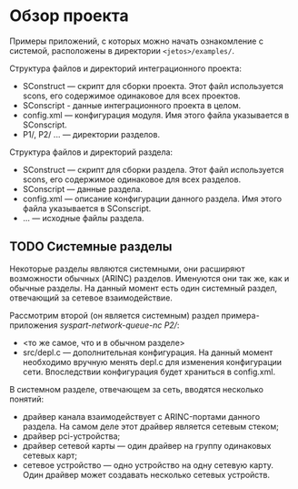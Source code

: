 # Обзор проекта

Примеры приложений, с которых можно начать ознакомление с системой, расположены в директории `<jetos>/examples/`.

Структура файлов и директорий интеграционного проекта:

 - SConstruct — скрипт для сборки проекта. Этот файл используется scons, его содержимое одинаковое для всех проектов.
 - SConscript - данные интеграционного проекта в целом.
 - config.xml — конфигурация модуля. Имя этого файла указывается в SConscript.
 - P1/, P2/ ... — директории разделов.

Структура файлов и директорий раздела:

 - SConstruct — скрипт для сборки раздела. Этот файл используется scons, его содержимое одинаковое для всех разделов.
 - SConscript — данные раздела.
 - config.xml — описание конфигурации данного раздела. Имя этого файла указывается в SConscript.
 - ... — исходныe файлы раздела.

## TODO Системные разделы
Некоторые разделы являются системными, они расширяют возможности обычных (ARINC) разделов. Именуются они так же, как и обычные разделы.
На данный момент есть один системный раздел, отвечающий за сетевое взаимодействие.

Рассмотрим второй (он является системным) раздел примера-приложения *syspart-network-queue-nc* *P2/*:

 - <то же самое, что и в обычном разделе>
 - src/depl.c — дополнительная конфигурация. На данный момент необходимо вручную менять depl.c для изменения конфигурации сети. Впоследствии конфигурация будет храниться в config.xml.

В системном разделе, отвечающем за сеть, вводятся несколько понятий:

 - драйвер канала взаимодействует с ARINC-портами данного раздела. На самом деле этот драйвер является сетевым стеком;
 - драйвер pci-устройства;
 - драйвер сетевой карты — один драйвер на группу одинаковых сетевых карт;
 - сетевое устройство — одно устройство на одну сетевую карту. Один драйвер может создавать несколько сетевых устройств.
